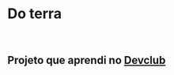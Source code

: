 <h1>Do terra</h1>
<br>
<h2>Projeto que aprendi no <a href="https://rodolfomori.com.br/devclub">Devclub</a></h2>
<br>
